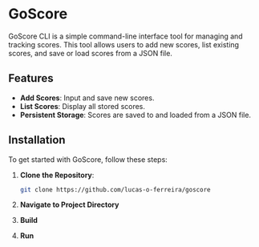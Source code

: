 # GoScore

GoScore CLI is a simple command-line interface tool for managing and tracking scores. This tool allows users to add new scores, list existing scores, and save or load scores from a JSON file.

## Features

- **Add Scores**: Input and save new scores.
- **List Scores**: Display all stored scores.
- **Persistent Storage**: Scores are saved to and loaded from a JSON file.

## Installation

To get started with GoScore, follow these steps:

1. **Clone the Repository**:
   ```bash
   git clone https://github.com/lucas-o-ferreira/goscore

2. **Navigate to Project Directory**

3. **Build**

4. **Run**
